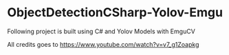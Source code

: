 # ObjectDetectionCSharp-Yolov-Emgu

Following project is built using C# and Yolov Models with EmguCV 

All credits goes to https://www.youtube.com/watch?v=v7_g1Zoapkg
